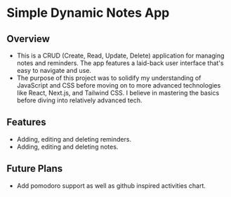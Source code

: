 # Simple Dynamic Notes App

## Overview
- This is a CRUD (Create, Read, Update, Delete) application for managing notes and reminders. The app features a laid-back user interface that's easy to navigate and use.
- The purpose of this project was to solidify my understanding of JavaScript and CSS before moving on to more advanced technologies like React, Next.js, and Tailwind CSS. I believe in mastering the basics before diving into relatively advanced tech.

## Features
- Adding, editing and deleting reminders.
- Adding, editing and deleting notes.

## Future Plans
- Add pomodoro support as well as github inspired activities chart.

